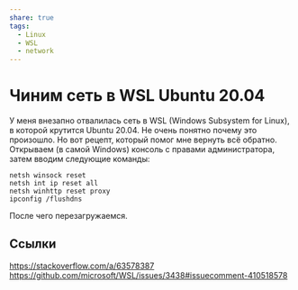 ```yaml
---
share: true
tags:
  - Linux
  - WSL
  - network 
---
```

# Чиним сеть в WSL Ubuntu 20.04
У меня внезапно отвалилась сеть в WSL (Windows Subsystem for Linux), в которой крутится Ubuntu 20.04. Не очень понятно почему это произошло. Но вот рецепт, который помог мне вернуть всё обратно.
Открываем (в самой Windows) консоль с правами администратора, затем вводим следующие команды:
```
netsh winsock reset 
netsh int ip reset all
netsh winhttp reset proxy
ipconfig /flushdns
```
После чего перезагружаемся.

## Ссылки
https://stackoverflow.com/a/63578387
https://github.com/microsoft/WSL/issues/3438#issuecomment-410518578